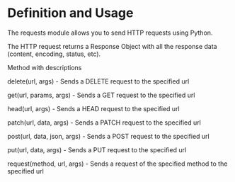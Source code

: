 # Definition and Usage
The requests module allows you to send HTTP requests using Python.

The HTTP request returns a Response Object with all the response data (content, encoding, status, etc).

Method with descriptions

delete(url, args)	- Sends a DELETE request to the specified url

get(url, params, args) -	Sends a GET request to the specified url

head(url, args)	 - Sends a HEAD request to the specified url

patch(url, data, args) - 	Sends a PATCH request to the specified url

post(url, data, json, args) -	Sends a POST request to the specified url

put(url, data, args) -	Sends a PUT request to the specified url

request(method, url, args)	- Sends a request of the specified method to the specified url
